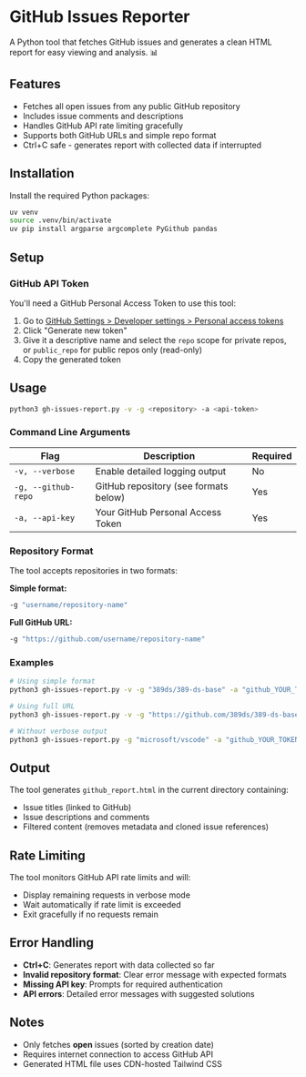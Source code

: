 # GitHub Issues Reporter

A Python tool that fetches GitHub issues and generates a clean HTML report for easy viewing and analysis. 📊

## Features

- Fetches all open issues from any public GitHub repository
- Includes issue comments and descriptions
- Handles GitHub API rate limiting gracefully
- Supports both GitHub URLs and simple repo format
- Ctrl+C safe - generates report with collected data if interrupted

## Installation

Install the required Python packages:

```bash
uv venv
source .venv/bin/activate
uv pip install argparse argcomplete PyGithub pandas
```

## Setup

### GitHub API Token

You'll need a GitHub Personal Access Token to use this tool:

1. Go to [GitHub Settings > Developer settings > Personal access tokens](https://github.com/settings/tokens)
2. Click "Generate new token"
3. Give it a descriptive name and select the `repo` scope for private repos, or `public_repo` for public repos only (read-only)
4. Copy the generated token

## Usage

```bash
python3 gh-issues-report.py -v -g <repository> -a <api-token>
```

### Command Line Arguments

| Flag | Description | Required |
|------|-------------|----------|
| `-v, --verbose` | Enable detailed logging output | No |
| `-g, --github-repo` | GitHub repository (see formats below) | Yes |
| `-a, --api-key` | Your GitHub Personal Access Token | Yes |

### Repository Format

The tool accepts repositories in two formats:

**Simple format:**
```bash
-g "username/repository-name"
```

**Full GitHub URL:**
```bash
-g "https://github.com/username/repository-name"
```

### Examples

```bash
# Using simple format
python3 gh-issues-report.py -v -g "389ds/389-ds-base" -a "github_YOUR_TOKEN_HERE"

# Using full URL
python3 gh-issues-report.py -v -g "https://github.com/389ds/389-ds-base" -a "github_YOUR_TOKEN_HERE"

# Without verbose output
python3 gh-issues-report.py -g "microsoft/vscode" -a "github_YOUR_TOKEN_HERE"
```

## Output

The tool generates `github_report.html` in the current directory containing:

- Issue titles (linked to GitHub)
- Issue descriptions and comments
- Filtered content (removes metadata and cloned issue references)

## Rate Limiting

The tool monitors GitHub API rate limits and will:
- Display remaining requests in verbose mode
- Wait automatically if rate limit is exceeded
- Exit gracefully if no requests remain

## Error Handling

- **Ctrl+C**: Generates report with data collected so far
- **Invalid repository format**: Clear error message with expected formats
- **Missing API key**: Prompts for required authentication
- **API errors**: Detailed error messages with suggested solutions

## Notes

- Only fetches **open** issues (sorted by creation date)
- Requires internet connection to access GitHub API
- Generated HTML file uses CDN-hosted Tailwind CSS
